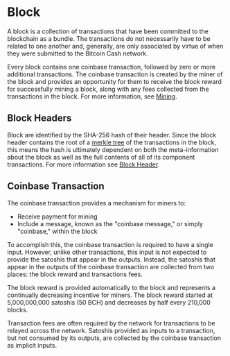 # Block

A block is a collection of transactions that have been committed to the blockchain as a bundle.  The transactions do not necessarily have to be related to one another and, generally, are only associated by virtue of when they were submitted to the Bitcoin Cash network.

Every block contains one coinbase transaction, followed by zero or more additional transactions.  The coinbase transaction is created by the miner of the block and provides an opportunity for them to receive the block reward for successfully mining a block, along with any fees collected from the transactions in the block.  For more information, see [Mining](/protocol/mining).

## Block Headers

Block are identified by the SHA-256 hash of their header.  Since the block header contains the root of a [merkle tree](/protocol/blockchain/merkle-tree) of the transactions in the block, this means the hash is ultimately dependent on both the meta-information about the block as well as the full contents of all of its component transactions.  For more information see [Block Header](/protocol/blockchain/block/block-header).

## Coinbase Transaction

The coinbase transaction provides a mechanism for miners to:

 - Receive payment for mining
 - Include a message, known as the "coinbase message," or simply "coinbase," within the block 

To accomplish this, the coinbase transaction is required to have a single input.  However, unlike other transactions, this input is not expected to provide the satoshis that appear in the outputs.  Instead, the satoshis that appear in the outputs of the coinbase transaction are collected from two places: the block reward and transactions fees.

The block reward is provided automatically to the block and represents a continually decreasing incentive for miners.  The block reward started at 5,000,000,000 satoshis (50 BCH) and decreases by half every 210,000 blocks.

Transaction fees are often required by the network for transactions to be relayed across the network.  Satoshis provided as inputs to a transaction, but not consumed by its outputs, are collected by the coinbase transaction as implicit inputs.
